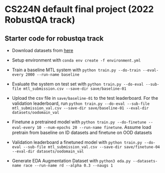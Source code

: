 # CS224N default final project (2022 RobustQA track)

## Starter code for robustqa track
- Download datasets from [here](https://drive.google.com/file/d/1Fv2d30hY-2niU7t61ktnMsi_HUXS6-Qx/view?usp=sharing)
- Setup environment with `conda env create -f environment.yml`
- Train a baseline MTL system with `python train.py --do-train --eval-every 2000 --run-name baseline`
- Evaluate the system on test set with `python train.py --do-eval --sub-file mtl_submission.csv --save-dir save/baseline-01`
- Upload the csv file in `save/baseline-01` to the test leaderboard. For the validation leaderboard, run `python train.py --do-eval --sub-file mtl_submission_val.csv --save-dir save/baseline-01 --eval-dir datasets/oodomain_val`


- Finetune a pretrained model with `python train.py --do-finetune --eval-every 10 --num-epochs 20 --run-name finetune`. Assume load pretrain from baseline on ID datasets and finetune on OOD datasets
- Validation leaderboard a finetuned model with `python train.py --do-eval --sub-file mtl_submission_val.csv --save-dir save/finetune-04 --eval-dir datasets/oodomain_val`


- Generate EDA Augmentation Dataset with `python3 eda.py --datasets-name race --run-name rd --alpha 0.3 --naugs 1`


